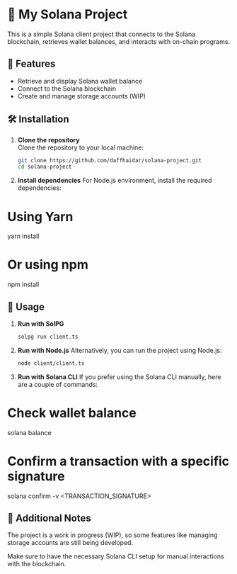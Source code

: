 # 🚀 My Solana Project

This is a simple Solana client project that connects to the Solana blockchain, retrieves wallet balances, and interacts with on-chain programs.

## 📌 Features
- Retrieve and display Solana wallet balance
- Connect to the Solana blockchain
- Create and manage storage accounts (WIP)

## 🛠 Installation

1. **Clone the repository**  
   Clone the repository to your local machine:
   ```bash
   git clone https://github.com/daffhaidar/solana-project.git
   cd solana-project


2. **Install dependencies**
For Node.js environment, install the required dependencies:
# Using Yarn
yarn install

# Or using npm
npm install


## 🚀 Usage

1. **Run with SolPG**
   ```bash
   solpg run client.ts

 2. **Run with Node.js**
    Alternatively, you can run the project using Node.js:
    ```bash
    node client/client.ts

 3. **Run with Solana CLI**
    If you prefer using the Solana CLI manually, here are a couple of commands:
    
# Check wallet balance
solana balance

# Confirm a transaction with a specific signature
solana confirm -v <TRANSACTION_SIGNATURE>



## 🚀 Additional Notes
The project is a work in progress (WIP), so some features like managing storage accounts are still being developed.

Make sure to have the necessary Solana CLI setup for manual interactions with the blockchain.
